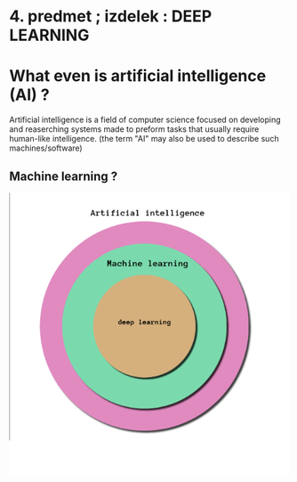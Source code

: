 


# 4. predmet ; izdelek : DEEP LEARNING

# What even is artificial intelligence (AI) ?

Artificial intelligence is a field of computer science focused on developing and reaserching systems made to preform tasks that usually require human-like intelligence.
(the term "AI" may also be used to describe such machines/software)

## Machine learning ?




<!--  -->
![ai vs machine learning vs deep learning](/assets/ai_ml_dl.png)

